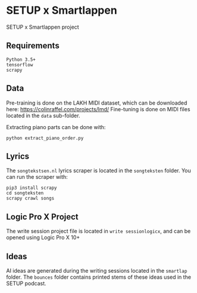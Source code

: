 # SETUP x Smartlappen
SETUP x Smartlappen project

## Requirements
```
Python 3.5+
tensorflow
scrapy
```

## Data
Pre-training is done on the LAKH MIDI dataset, which can be downloaded here: https://colinraffel.com/projects/lmd/
Fine-tuning is done on MIDI files located in the `data` sub-folder.

Extracting piano parts can be done with:
```
python extract_piano_order.py
```

## Lyrics
The `songtekstsen.nl` lyrics scraper is located in the `songteksten` folder. You can run the scraper with:
```
pip3 install scrapy
cd songteksten
scrapy crawl songs
```



## Logic Pro X Project
The write session project file is located in `write sessionlogicx`, and can be opened using Logic Pro X 10+

## Ideas
AI ideas are generated during the writing sessions located in the `smartlap` folder.
The `bounces` folder contains printed stems of these ideas used in the SETUP podcast.
